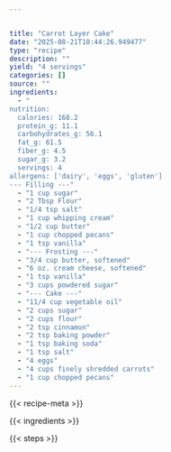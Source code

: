 ```yaml
---


title: "Carrot Layer Cake"
date: "2025-08-21T10:44:26.949477"
type: "recipe"
description: ""
yield: "4 servings"
categories: []
source: ""
ingredients:
  - "
nutrition:
  calories: 168.2
  protein_g: 11.1
  carbohydrates_g: 56.1
  fat_g: 61.5
  fiber_g: 4.5
  sugar_g: 3.2
  servings: 4
allergens: ['dairy', 'eggs', 'gluten']
--- Filling ---"
  - "1 cup sugar"
  - "2 Tbsp Flour"
  - "1/4 tsp salt"
  - "1 cup whipping cream"
  - "1/2 cup butter"
  - "1 cup chopped pecans"
  - "1 tsp vanilla"
  - "--- Frosting ---"
  - "3/4 cup butter, softened"
  - "6 oz. cream cheese, softened"
  - "1 tsp vanilla"
  - "3 cups powdered sugar"
  - "--- Cake ---"
  - "11/4 cup vegetable oil"
  - "2 cups sugar"
  - "2 cups flour"
  - "2 tsp cinnamon"
  - "2 tsp baking powder"
  - "1 tsp baking soda"
  - "1 tsp salt"
  - "4 eggs"
  - "4 cups finely shredded carrots"
  - "1 cup chopped pecans"
---
```


{{< recipe-meta >}}

{{< ingredients >}}

{{< steps >}}
